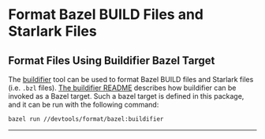 # Format Bazel BUILD Files and Starlark Files

## Format Files Using Buildifier Bazel Target

The [buildifier][1] tool can be used to format Bazel BUILD files and Starlark
files (i.e. `.bzl` files). [The buildifier README][2] describes how
buildifier can be invoked as a Bazel target. Such a bazel target is defined
in this package, and it can be run with the following command:

```sh
bazel run //devtools/format/bazel:buildifier
```

---

[1]: https://github.com/bazelbuild/buildtools/blob/a60df6e5d134ed103669f206ad74ec2154f1a562/buildifier/README.md
[2]: https://github.com/bazelbuild/buildtools/blob/a60df6e5d134ed103669f206ad74ec2154f1a562/buildifier/README.md#setup-and-usage-via-bazel
